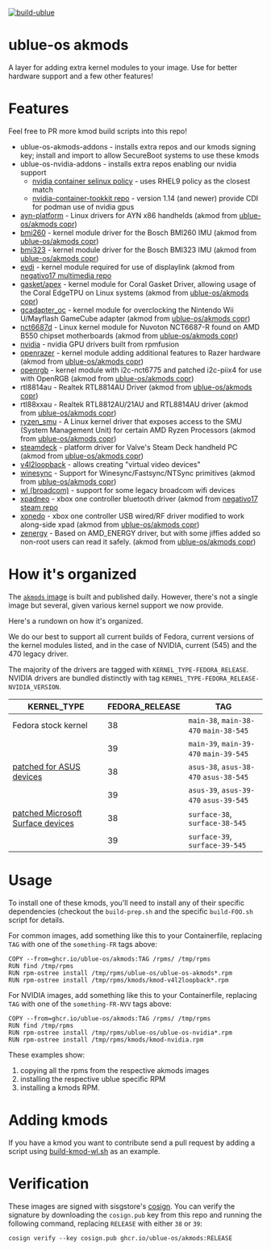 [![build-ublue](https://github.com/ublue-os/akmods/actions/workflows/build.yml/badge.svg)](https://github.com/ublue-os/akmods/actions/workflows/build.yml)

# ublue-os akmods

A layer for adding extra kernel modules to your image. Use for better hardware support and a few other features!

# Features

Feel free to PR more kmod build scripts into this repo!

- ublue-os-akmods-addons - installs extra repos and our kmods signing key; install and import to allow SecureBoot systems to use these kmods
- ublue-os-nvidia-addons - installs extra repos enabling our nvidia support
    - [nvidia container selinux policy](https://github.com/NVIDIA/dgx-selinux/tree/master/src/nvidia-container-selinux) - uses RHEL9 policy as the closest match
    - [nvidia-container-tookkit repo](https://docs.nvidia.com/datacenter/cloud-native/container-toolkit/latest/install-guide.html#installing-with-yum-or-dnf) - version 1.14 (and newer) provide CDI for podman use of nvidia gpus
- [ayn-platform](https://github.com/ShadowBlip/ayn-platform) - Linux drivers for AYN x86 handhelds (akmod from [ublue-os/akmods copr](https://copr.fedorainfracloud.org/coprs/ublue-os/akmods/))
- [bmi260](https://github.com/hhd-dev/bmi260) - kernel module driver for the Bosch BMI260 IMU (akmod from [ublue-os/akmods copr](https://copr.fedorainfracloud.org/coprs/ublue-os/akmods/))
- [bmi323](https://github.com/hhd-dev/bmi260) - kernel module driver for the Bosch BMI323 IMU (akmod from [ublue-os/akmods copr](https://copr.fedorainfracloud.org/coprs/ublue-os/akmods/))
- [evdi](www.displaylink.com) - kernel module required for use of displaylink (akmod from [negativo17 multimedia repo](https://negativo17.org/multimedia/)
- [gasket/apex](https://github.com/google/gasket-driver) - kernel module for Coral Gasket Driver, allowing usage of the Coral EdgeTPU on Linux systems (akmod from [ublue-os/akmods copr](https://copr.fedorainfracloud.org/coprs/ublue-os/akmods/))
- [gcadapter_oc](https://github.com/hannesmann/gcadapter-oc-kmod) - kernel module for overclocking the Nintendo Wii U/Mayflash GameCube adapter (akmod from [ublue-os/akmods copr](https://copr.fedorainfracloud.org/coprs/ublue-os/akmods/))
- [nct6687d](https://github.com/Fred78290/nct6687d) - Linux kernel module for Nuvoton NCT6687-R found on AMD B550 chipset motherboards (akmod from [ublue-os/akmods copr](https://copr.fedorainfracloud.org/coprs/ublue-os/akmods/))
- [nvidia](https://rpmfusion.org/Howto/NVIDIA) - nvidia GPU drivers built from rpmfusion
- [openrazer](https://openrazer.github.io/) - kernel module adding additional features to Razer hardware (akmod from [ublue-os/akmods copr](https://copr.fedorainfracloud.org/coprs/ublue-os/akmods/))
- [openrgb](https://gitlab.com/CalcProgrammer1/OpenRGB/-/raw/master/OpenRGB.patch) - kernel module with i2c-nct6775 and patched i2c-piix4 for use with OpenRGB (akmod from [ublue-os/akmods copr](https://copr.fedorainfracloud.org/coprs/ublue-os/akmods/))
- rtl8814au - Realtek RTL8814AU Driver (akmod from [ublue-os/akmods copr](https://copr.fedorainfracloud.org/coprs/ublue-os/akmods/))
- rtl88xxau - Realtek RTL8812AU/21AU and RTL8814AU driver (akmod from [ublue-os/akmods copr](https://copr.fedorainfracloud.org/coprs/ublue-os/akmods/))
- [ryzen_smu](https://gitlab.com/leogx9r/ryzen_smu) - A Linux kernel driver that exposes access to the SMU (System Management Unit) for certain AMD Ryzen Processors (akmod from [ublue-os/akmods copr](https://copr.fedorainfracloud.org/coprs/ublue-os/akmods/))
- [steamdeck](https://lkml.org/lkml/2022/2/5/391) - platform driver for Valve's Steam Deck handheld PC (akmod from [ublue-os/akmods copr](https://copr.fedorainfracloud.org/coprs/ublue-os/akmods/))
- [v4l2loopback](https://github.com/umlaeute/v4l2loopback) - allows creating "virtual video devices"
- [winesync](https://repo.or.cz/linux/zf.git/shortlog/refs/heads/winesync4) - Support for Winesync/Fastsync/NTSync primitives (akmod from [ublue-os/akmods copr](https://copr.fedorainfracloud.org/coprs/ublue-os/akmods/))
- [wl (broadcom)](https://github.com/rpmfusion/broadcom-wl/) - support for some legacy broadcom wifi devices
- [xpadneo](https://github.com/atar-axis/xpadneo) - xbox one controller bluetooth driver (akmod from [negativo17 steam repo](https://negativo17.org/steam/)
- [xonedo](https://github.com/BoukeHaarsma23/xonedo/) - xbox one controller USB wired/RF driver modified to work along-side xpad (akmod from [ublue-os/akmods copr](https://copr.fedorainfracloud.org/coprs/ublue-os/akmods/))
- [zenergy](https://github.com/BoukeHaarsma23/zenergy) - Based on AMD_ENERGY driver, but with some jiffies added so non-root users can read it safely. (akmod from [ublue-os/akmods copr](https://copr.fedorainfracloud.org/coprs/ublue-os/akmods/))

# How it's organized

The [`akmods` image](https://github.com/orgs/ublue-os/packages/container/package/akmods) is built and published daily. However, there's not a single image but several, given various kernel support we now provide.

Here's a rundown on how it's organized.

We do our best to support all current builds of Fedora, current versions of the kernel modules listed, and in the case of NVIDIA, current (545) and the 470 legacy driver.

The majority of the drivers are tagged with `KERNEL_TYPE-FEDORA_RELEASE`. NVIDIA drivers are bundled distinctly with tag `KERNEL_TYPE-FEDORA_RELEASE-NVIDIA_VERSION`.

| KERNEL_TYPE | FEDORA_RELEASE | TAG |
| - | - | - |
| Fedora stock kernel | 38 | `main-38`, `main-38-470` `main-38-545` |
| | 39 | `main-39`, `main-39-470` `main-39-545` |
| [patched for ASUS devices](https://copr.fedorainfracloud.org/coprs/lukenukem/asus-kernel) | 38 | `asus-38`, `asus-38-470` `asus-38-545` |
| | 39 | `asus-39`, `asus-39-470` `asus-39-545` |
| [patched Microsoft Surface devices](https://github.com/linux-surface/linux-surface/) | 38 | `surface-38`, `surface-38-545` |
| | 39 | `surface-39`, `surface-39-545` |



# Usage

To install one of these kmods, you'll need to install any of their specific dependencies (checkout the `build-prep.sh` and the specific `build-FOO.sh` script for details.

For common images, add something like this to your Containerfile, replacing `TAG` with one of the `something-FR` tags above:

    COPY --from=ghcr.io/ublue-os/akmods:TAG /rpms/ /tmp/rpms
    RUN find /tmp/rpms
    RUN rpm-ostree install /tmp/rpms/ublue-os/ublue-os-akmods*.rpm
    RUN rpm-ostree install /tmp/rpms/kmods/kmod-v4l2loopback*.rpm

For NVIDIA images, add something like this to your Containerfile, replacing `TAG` with one of the `something-FR-NVV` tags above:

    COPY --from=ghcr.io/ublue-os/akmods:TAG /rpms/ /tmp/rpms
    RUN find /tmp/rpms
    RUN rpm-ostree install /tmp/rpms/ublue-os/ublue-os-nvidia*.rpm
    RUN rpm-ostree install /tmp/rpms/kmods/kmod-nvidia.rpm

These examples show:
1. copying all the rpms from the respective akmods images
2. installing the respective ublue specific RPM
3. installing a kmods RPM.


# Adding kmods

If you have a kmod you want to contribute send a pull request by adding a script using [build-kmod-wl.sh](https://github.com/ublue-os/akmods/blob/main/build-kmod-wl.sh) as an example.

# Verification

These images are signed with sisgstore's [cosign](https://docs.sigstore.dev/cosign/overview/). You can verify the signature by downloading the `cosign.pub` key from this repo and running the following command, replacing `RELEASE` with either `38` or `39`:

    cosign verify --key cosign.pub ghcr.io/ublue-os/akmods:RELEASE

